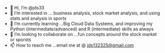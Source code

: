 - 👋 Hi, I’m @jds33
- 👀 I’m interested in ... business analysis, stock market analysis, and using stats and analysis in sports
- 🌱 I’m currently learning ...Big Cloud Data Systems, and improving my Python (intermediate/advanced) and R (intermediate) skills as always
- 💞️ I’m looking to collaborate on ...fun concepts around the stock market or sporsts
- 📫 How to reach me ...email me at @ jds132325@gmail.com

<!---
jds33/jds33 is a ✨ special ✨ repository because its `README.md` (this file) appears on your GitHub profile.
You can click the Preview link to take a look at your changes.
--->
